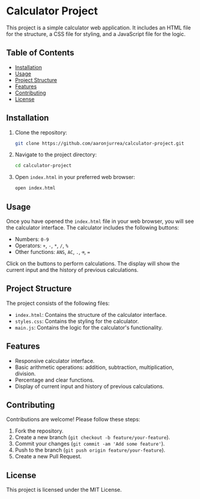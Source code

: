 # Calculator Project

This project is a simple calculator web application. It includes an HTML file for the structure, a CSS file for styling, and a JavaScript file for the logic. 

## Table of Contents

- [Installation](#installation)
- [Usage](#usage)
- [Project Structure](#project-structure)
- [Features](#features)
- [Contributing](#contributing)
- [License](#license)

## Installation

1. Clone the repository:

    ```sh
    git clone https://github.com/aaronjurrea/calculator-project.git
    ```

2. Navigate to the project directory:

    ```sh
    cd calculator-project
    ```

3. Open `index.html` in your preferred web browser:

    ```sh
    open index.html
    ```

## Usage

Once you have opened the `index.html` file in your web browser, you will see the calculator interface. The calculator includes the following buttons:

- Numbers: `0-9`
- Operators: `+`, `-`, `*`, `/`, `%`
- Other functions: `ANS`, `AC`, `.`, `⌫`, `=`

Click on the buttons to perform calculations. The display will show the current input and the history of previous calculations.

## Project Structure

The project consists of the following files:

- `index.html`: Contains the structure of the calculator interface.
- `styles.css`: Contains the styling for the calculator.
- `main.js`: Contains the logic for the calculator's functionality.

## Features

- Responsive calculator interface.
- Basic arithmetic operations: addition, subtraction, multiplication, division.
- Percentage and clear functions.
- Display of current input and history of previous calculations.

## Contributing

Contributions are welcome! Please follow these steps:

1. Fork the repository.
2. Create a new branch (`git checkout -b feature/your-feature`).
3. Commit your changes (`git commit -am 'Add some feature'`).
4. Push to the branch (`git push origin feature/your-feature`).
5. Create a new Pull Request.

## License

This project is licensed under the MIT License.
